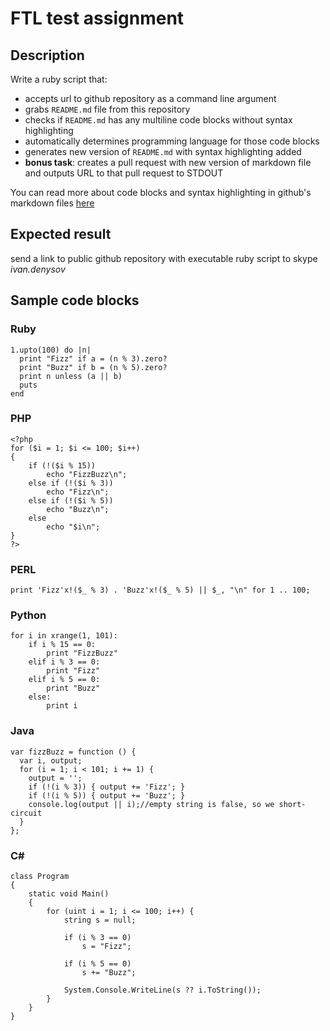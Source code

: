# FTL test assignment

## Description
Write a ruby script that:
* accepts url to github repository as a command line argument
* grabs `README.md` file from this repository
* checks if `README.md` has any multiline code blocks without syntax highlighting
* automatically determines programming language for those code blocks
* generates new version of `README.md` with syntax highlighting added
* **bonus task**: creates a pull request with new version of markdown file and outputs URL to that pull request to STDOUT

You can read more about code blocks and syntax highlighting in github's markdown files [here](https://help.github.com/articles/creating-and-highlighting-code-blocks/)

## Expected result
send a link to public github repository with executable ruby script to skype *ivan.denysov*

## Sample code blocks

### Ruby
```
1.upto(100) do |n|
  print "Fizz" if a = (n % 3).zero?
  print "Buzz" if b = (n % 5).zero?
  print n unless (a || b)
  puts
end
```

### PHP
```
<?php
for ($i = 1; $i <= 100; $i++)
{
    if (!($i % 15))
        echo "FizzBuzz\n";
    else if (!($i % 3))
        echo "Fizz\n";
    else if (!($i % 5))
        echo "Buzz\n";
    else
        echo "$i\n";
}
?>
```

### PERL
```
print 'Fizz'x!($_ % 3) . 'Buzz'x!($_ % 5) || $_, "\n" for 1 .. 100;
```

### Python
```
for i in xrange(1, 101):
    if i % 15 == 0:
        print "FizzBuzz"
    elif i % 3 == 0:
        print "Fizz"
    elif i % 5 == 0:
        print "Buzz"
    else:
        print i
```
### Java
```
var fizzBuzz = function () {
  var i, output;
  for (i = 1; i < 101; i += 1) {
    output = '';
    if (!(i % 3)) { output += 'Fizz'; }
    if (!(i % 5)) { output += 'Buzz'; }
    console.log(output || i);//empty string is false, so we short-circuit
  }
};
```

### C#
```
class Program
{
    static void Main()
    {
        for (uint i = 1; i <= 100; i++) {
            string s = null;

            if (i % 3 == 0)
                s = "Fizz";

            if (i % 5 == 0)
                s += "Buzz";

            System.Console.WriteLine(s ?? i.ToString());
        }
    }
}
```
